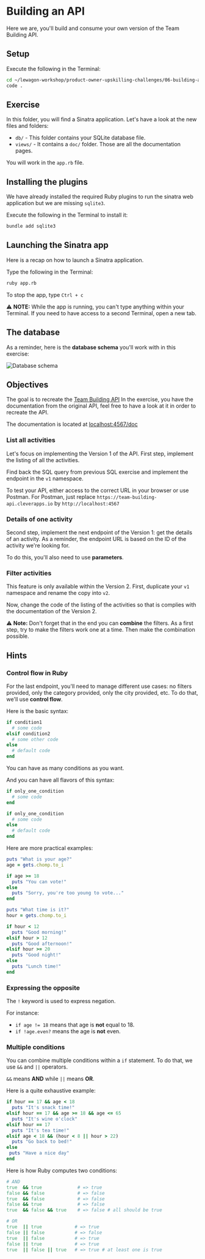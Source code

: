 # Building an API

Here we are, you'll build and consume your own version of the Team Building API.

## Setup

Execute the following in the Terminal:

```bash
cd ~/lewagon-workshop/product-owner-upskilling-challenges/06-building-api/
code .
```

## Exercise

In this folder, you will find a Sinatra application. Let's have a look at the new files and folders:

- `db/` - This folder contains your SQLite database file.
- `views/` - It contains a `doc/` folder. Those are all the documentation pages.

You will work in the `app.rb` file.

## Installing the plugins

We have already installed the required Ruby plugins to run the sinatra web application but we are missing `sqlite3`.

Execute the following in the Terminal to install it:

```bash
bundle add sqlite3
```

## Launching the Sinatra app

Here is a recap on how to launch a Sinatra application.

Type the following in the Terminal:

```bash
ruby app.rb
```

To stop the app, type `Ctrl + c`

⚠ **NOTE:** While the app is running, you can't type anything within your Terminal. If you need to have access to a second Terminal, open a new tab.

## The database

As a reminder, here is the **database schema** you'll work with in this exercise:

![Database schema](https://raw.githubusercontent.com/cecilitse/product-owner-upskilling-challenges/master/04-databases/02-sql-queries/database-schema.png)

## Objectives

The goal is to recreate the [Team Building API](https://team-building-api.cleverapps.io/)
In the exercise, you have the documentation from the original API, feel free to have a look at it in order to recreate the API.

The documentation is located at [localhost:4567/doc](http://localhost:4567/doc)

### List all activities

Let's focus on implementing the Version 1 of the API.
First step, implement the listing of all the activities.

Find back the SQL query from previous SQL exercise and implement the endpoint in the `v1` namespace.

To test your API, either access to the correct URL in your browser or use Postman.
For Postman, just replace `https://team-building-api.cleverapps.io` by `http://localhost:4567`

### Details of one activity

Second step, implement the next endpoint of the Version 1: get the details of an activity.
As a reminder, the endpoint URL is based on the ID of the activity we're looking for.

To do this, you'll also need to use **parameters**.

### Filter activities

This feature is only available within the Version 2.
First, duplicate your `v1` namespace and rename the copy into `v2`.

Now, change the code of the listing of the activities so that is complies with the documentation of the Version 2.

⚠ **Note:** Don't forget that in the end you can **combine** the filters. As a first step, try to make the filters work one at a time. Then make the combination possible.

## Hints

### Control flow in Ruby

For the last endpoint, you'll need to manage different use cases: no filters provided, only the category provided, only the city provided, etc. To do that, we'll use **control flow**.

Here is the basic syntax:

```ruby
if condition1
  # some code
elsif condition2
  # some other code
else
  # default code
end
```

You can have as many conditions as you want.

And you can have all flavors of this syntax:

```ruby
if only_one_condition
  # some code
end

if only_one_condition
  # some code
else
  # default code
end
```

Here are more practical examples:

```ruby
puts "What is your age?"
age = gets.chomp.to_i

if age >= 18
  puts "You can vote!"
else
  puts "Sorry, you're too young to vote..."
end
```

```ruby
puts "What time is it?"
hour = gets.chomp.to_i

if hour < 12
  puts "Good morning!"
elsif hour > 12
  puts "Good afternoon!"
elsif hour >= 20
  puts "Good night!"
else
  puts "Lunch time!"
end
```

### Expressing the opposite

The `!` keyword is used to express negation.

For instance:

- `if age != 18` means that age is **not** equal to 18.
- `if !age.even?` means the age is **not** even.

### Multiple conditions

You can combine multiple conditions within a `if` statement. To do that, we use `&&` and `||` operators.

`&&` means **AND** while `||` means **OR**.

Here is a quite exhaustive example:

```ruby
if hour == 17 && age < 18
  puts "It's snack time!"
elsif hour == 17 && age >= 18 && age <= 65
  puts "It's wine o'clock"
elsif hour == 17
  puts "It's tea time!"
elsif age < 18 && (hour < 8 || hour > 22)
  puts "Go back to bed!"
else
 puts "Have a nice day"
end
```

Here is how Ruby computes two conditions:

```ruby
# AND
true  && true             # => true
false && false            # => false
true  && false            # => false
false && true             # => false
true  && false && true    # => false # all should be true
```

```ruby
# OR
true  || true            # => true
false || false           # => false
true  || false           # => true
false || true            # => true
true  || false || true   # => true # at least one is true
```
